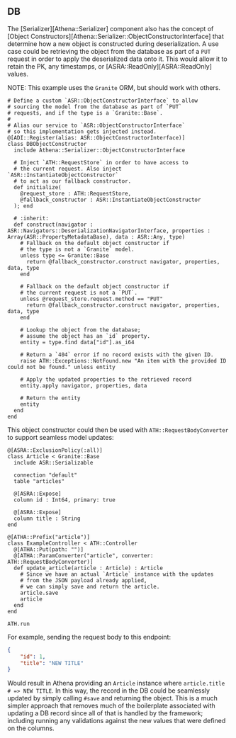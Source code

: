 ## DB

The [Serializer][Athena::Serializer] component also has the concept of [Object Constructors][Athena::Serializer::ObjectConstructorInterface] that determine how a new object is constructed during deserialization. A use case could be retrieving the object from the database as part of a `PUT` request in order to apply the deserialized data onto it. This would allow it to retain the PK, any timestamps, or [ASRA::ReadOnly][ASRA::ReadOnly] values.

NOTE: This example uses the `Granite` ORM, but should work with others.

```crystal
# Define a custom `ASR::ObjectConstructorInterface` to allow
# sourcing the model from the database as part of `PUT`
# requests, and if the type is a `Granite::Base`.
#
# Alias our service to `ASR::ObjectConstructorInterface`
# so this implementation gets injected instead.
@[ADI::Register(alias: ASR::ObjectConstructorInterface)]
class DBObjectConstructor
  include Athena::Serializer::ObjectConstructorInterface

  # Inject `ATH::RequestStore` in order to have access to
  # the current request. Also inject `ASR::InstantiateObjectConstructor`
  # to act as our fallback constructor.
  def initialize(
    @request_store : ATH::RequestStore,
    @fallback_constructor : ASR::InstantiateObjectConstructor
  ); end

  # :inherit:
  def construct(navigator : ASR::Navigators::DeserializationNavigatorInterface, properties : Array(ASR::PropertyMetadataBase), data : ASR::Any, type)
    # Fallback on the default object constructor if
    # the type is not a `Granite` model.
    unless type <= Granite::Base
      return @fallback_constructor.construct navigator, properties, data, type
    end

    # Fallback on the default object constructor if
    # the current request is not a `PUT`.
    unless @request_store.request.method == "PUT"
      return @fallback_constructor.construct navigator, properties, data, type
    end

    # Lookup the object from the database;
    # assume the object has an `id` property.
    entity = type.find data["id"].as_i64

    # Return a `404` error if no record exists with the given ID.
    raise ATH::Exceptions::NotFound.new "An item with the provided ID could not be found." unless entity

    # Apply the updated properties to the retrieved record
    entity.apply navigator, properties, data

    # Return the entity
    entity
  end
end
```

This object constructor could then be used with `ATH::RequestBodyConverter` to support seamless model updates:

```crystal
@[ASRA::ExclusionPolicy(:all)]
class Article < Granite::Base
  include ASR::Serializable

  connection "default"
  table "articles"

  @[ASRA::Expose]
  column id : Int64, primary: true

  @[ASRA::Expose]
  column title : String
end

@[ATHA::Prefix("article")]
class ExampleController < ATH::Controller
  @[ATHA::Put(path: "")]
  @[ATHA::ParamConverter("article", converter: ATH::RequestBodyConverter)]
  def update_article(article : Article) : Article
    # Since we have an actual `Article` instance with the updates
    # from the JSON payload already applied,
    # we can simply save and return the article.
    article.save
    article
  end
end

ATH.run
```

For example, sending the request body to this endpoint:

```json
{
    "id": 1,
    "title": "NEW TITLE"
}
```

Would result in Athena providing an `Article` instance where `article.title # => NEW TITLE`. In this way, the record in the DB could be seamlessly updated by simply calling `#save` and returning the object. This is a much simpler approach that removes much of the boilerplate associated with updating a DB record since all of that is handled by the framework; including running any validations against the new values that were defined on the columns.
